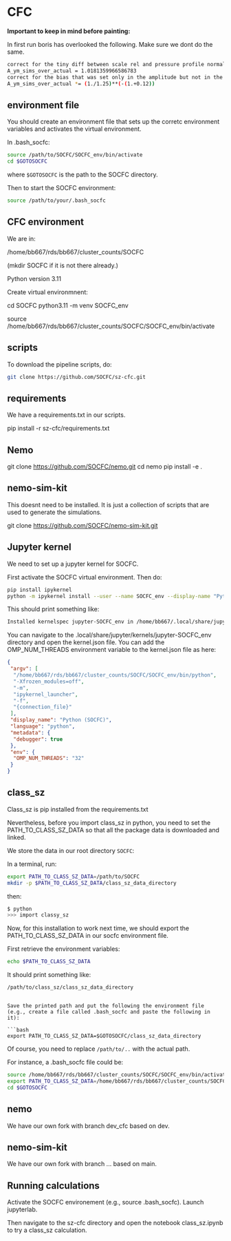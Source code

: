 # CFC

**Important to keep in mind before painting:** 

In first run boris has overlooked the following. Make sure we dont do the same. 
```bash
correct for the tiny diff between scale rel and pressure profile normalization (see above and noteboook class_sz_tszpowerspectrum_plancklevel_and_benchmark.ipynb (laptop))
A_ym_sims_over_actual = 1.0181359966586783
correct for the bias that was set only in the amplitude but not in the angle/radius
A_ym_sims_over_actual *= (1./1.25)**(-(1.+0.12))
```
## environment file

You should create an environment file that sets up the corretc environment variables and activates the virtual environment. 

In .bash_socfc:

```bash
source /path/to/SOCFC/SOCFC_env/bin/activate
cd $GOTOSOCFC
```

where `$GOTOSOCFC` is the path to the SOCFC directory. 


Then to start the SOCFC environment:

```bash
source /path/to/your/.bash_socfc
```


## CFC environment 

We are in:

/home/bb667/rds/bb667/cluster_counts/SOCFC

(mkdir SOCFC if it is not there already.)

Python version 3.11


Create virtual environmnent:

cd SOCFC
python3.11 -m venv SOCFC_env

source /home/bb667/rds/bb667/cluster_counts/SOCFC/SOCFC_env/bin/activate


## scripts 

To download the pipeline scripts, do:

```bash
git clone https://github.com/SOCFC/sz-cfc.git
```


## requirements

We have a requirements.txt in our scripts.

pip install -r sz-cfc/requirements.txt


## Nemo 

git clone https://github.com/SOCFC/nemo.git
cd nemo 
pip install -e .


## nemo-sim-kit

This doesnt need to be installed. 
It is just a collection of scripts that are used to generate the simulations. 

git clone https://github.com/SOCFC/nemo-sim-kit.git




## Jupyter kernel

We need to set up a jupyter kernel for SOCFC. 

First activate the SOCFC virtual environment. Then do:

```bash
pip install ipykernel
python -m ipykernel install --user --name SOCFC_env --display-name "Python (SOCFC)"
```

This should print something like:

```bash
Installed kernelspec jupyter-SOCFC_env in /home/bb667/.local/share/jupyter/kernels/jupyter-SOCFC_env
```

You can navigate to the .local/share/jupyter/kernels/jupyter-SOCFC_env directory and open the kernel.json file.
You can add the OMP_NUM_THREADS environment variable to the kernel.json file as here: 

```json
{
 "argv": [
  "/home/bb667/rds/bb667/cluster_counts/SOCFC/SOCFC_env/bin/python",
  "-Xfrozen_modules=off",
  "-m",
  "ipykernel_launcher",
  "-f",
  "{connection_file}"
 ],
 "display_name": "Python (SOCFC)",
 "language": "python",
 "metadata": {
  "debugger": true
 },
 "env": {
  "OMP_NUM_THREADS": "32"
 }
}
```


## class_sz 

Class_sz is pip installed from the requirements.txt

Nevertheless, before you import class_sz in python, you need to set the PATH_TO_CLASS_SZ_DATA so that all the package data is downloaded and linked. 

We store the data in our root directory `SOCFC`:

In a terminal, run:

```bash
export PATH_TO_CLASS_SZ_DATA=/path/to/SOCFC
mkdir -p $PATH_TO_CLASS_SZ_DATA/class_sz_data_directory
```

then: 

```bash
$ python
>>> import classy_sz
```

Now, for this installation to work next time, we should export the PATH_TO_CLASS_SZ_DATA in our socfc environment file. 

First retrieve the environment variables: 

```bash
echo $PATH_TO_CLASS_SZ_DATA
```
It should print something like:

```bash
/path/to/class_sz/class_sz_data_directory
```

```

Save the printed path and put the following the environment file (e.g., create a file called .bash_socfc and paste the following in it):

```bash
export PATH_TO_CLASS_SZ_DATA=$GOTOSOCFC/class_sz_data_directory
```

Of course, you need to replace `/path/to/..` with the actual path. 

For instance, a .bash_socfc file could be:

```bash
source /home/bb667/rds/bb667/cluster_counts/SOCFC/SOCFC_env/bin/activate
export PATH_TO_CLASS_SZ_DATA=/home/bb667/rds/bb667/cluster_counts/SOCFC/class_sz_data_directory
cd $GOTOSOCFC
```

## nemo 

We have our own fork with branch dev_cfc based on dev. 

## nemo-sim-kit

We have our own fork with branch ... based on main. 

## Running calculations

Activate the SOCFC environement (e.g., source .bash_socfc). Launch jupyterlab. 

Then navigate to the sz-cfc directory and open the notebook class_sz.ipynb to try a class_sz calculation. 
